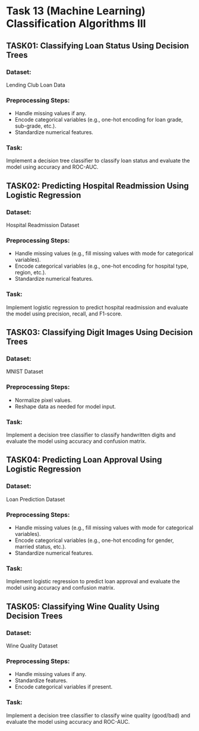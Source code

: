 # Task 13 (Machine Learning) Classification Algorithms III

## TASK01: Classifying Loan Status Using Decision Trees
### Dataset: 
Lending Club Loan Data
### Preprocessing Steps:
 - Handle missing values if any.
 - Encode categorical variables (e.g., one-hot encoding for loan grade, sub-grade, etc.).
 - Standardize numerical features.
### Task: 
Implement a decision tree classifier to classify loan status and evaluate the model using accuracy and ROC-AUC.

## TASK02: Predicting Hospital Readmission Using Logistic Regression
### Dataset: 
Hospital Readmission Dataset
### Preprocessing Steps:
- Handle missing values (e.g., fill missing values with mode for categorical variables).
- Encode categorical variables (e.g., one-hot encoding for hospital type, region, etc.).
- Standardize numerical features.
### Task:
Implement logistic regression to predict hospital readmission and evaluate the model using precision, recall, and F1-score.

## TASK03: Classifying Digit Images Using Decision Trees
### Dataset: 
MNIST Dataset
### Preprocessing Steps:
- Normalize pixel values.
- Reshape data as needed for model input.
### Task: 
Implement a decision tree classifier to classify handwritten digits and evaluate the model using accuracy and confusion matrix.

## TASK04: Predicting Loan Approval Using Logistic Regression

### Dataset: 
Loan Prediction Dataset
### Preprocessing Steps:
- Handle missing values (e.g., fill missing values with mode for categorical variables).
- Encode categorical variables (e.g., one-hot encoding for gender, married status, etc.).
- Standardize numerical features.
### Task: 
Implement logistic regression to predict loan approval and evaluate the model using accuracy and confusion matrix.

## TASK05: Classifying Wine Quality Using Decision Trees
### Dataset: 
Wine Quality Dataset
### Preprocessing Steps:
- Handle missing values if any.
- Standardize features.
- Encode categorical variables if present.
### Task:
Implement a decision tree classifier to classify wine quality (good/bad) and evaluate the model using accuracy and ROC-AUC.
